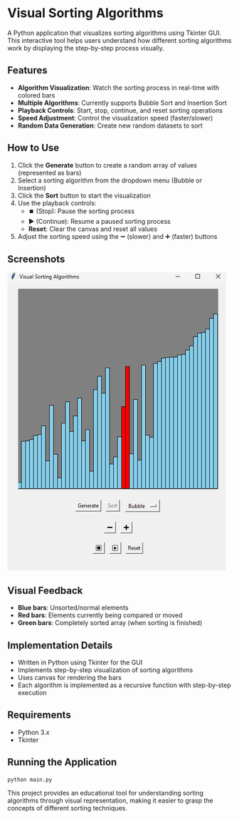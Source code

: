 # Visual Sorting Algorithms

A Python application that visualizes sorting algorithms using Tkinter GUI. This interactive tool helps users understand how different sorting algorithms work by displaying the step-by-step process visually.

## Features

- **Algorithm Visualization**: Watch the sorting process in real-time with colored bars
- **Multiple Algorithms**: Currently supports Bubble Sort and Insertion Sort
- **Playback Controls**: Start, stop, continue, and reset sorting operations
- **Speed Adjustment**: Control the visualization speed (faster/slower)
- **Random Data Generation**: Create new random datasets to sort

## How to Use

1. Click the **Generate** button to create a random array of values (represented as bars)
2. Select a sorting algorithm from the dropdown menu (Bubble or Insertion)
3. Click the **Sort** button to start the visualization
4. Use the playback controls:
   - ⏹️ (Stop): Pause the sorting process
   - ▶️ (Continue): Resume a paused sorting process
   - **Reset**: Clear the canvas and reset all values
5. Adjust the sorting speed using the ➖ (slower) and ➕ (faster) buttons

## Screenshots

![Sorting visualization in action](/img.png)


## Visual Feedback

- **Blue bars**: Unsorted/normal elements
- **Red bars**: Elements currently being compared or moved
- **Green bars**: Completely sorted array (when sorting is finished)

## Implementation Details

- Written in Python using Tkinter for the GUI
- Implements step-by-step visualization of sorting algorithms
- Uses canvas for rendering the bars
- Each algorithm is implemented as a recursive function with step-by-step execution

## Requirements

- Python 3.x
- Tkinter

## Running the Application

```
python main.py
```

This project provides an educational tool for understanding sorting algorithms through visual representation, making it easier to grasp the concepts of different sorting techniques.